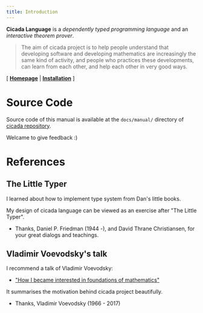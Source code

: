 ```yaml
---
title: Introduction
---
```


**Cicada Language** is a
_dependently typed programming language_ and an
_interactive theorem prover_.

> The aim of cicada project is to help people understand that developing
> software and developing mathematics are increasingly the same kind of
> activity, and people who practices these developments, can learn from
> each other, and help each other in very good ways.

[ [**Homepage**](https://cicada-lang.org/)
| [**Installation**](./installation.md) ]

# Source Code

Source code of this manual is available at
the `docs/manual/` directory of [cicada repository](https://github.com/cicada-lang/cicada).

Welcame to give feedback :)

# References

## The Little Typer

I learned about how to implement type system from Dan's little books.

My design of cicada language can be viewed as an exercise after "The Little Typer".

- Thanks, Daniel P. Friedman (1944 -), and David Thrane Christiansen,
  for your great dialogs and teachings.

## Vladimir Voevodsky's talk

I recommend a talk of Vladimir Voevodsky:

- ["How I became interested in foundations of mathematics"](https://readonly.link/articles/xieyuheng/xieyuheng/-/persons/vladimir-voevodsky/how-i-became-interested-in-foundations-of-mathematics.md)

It summarises the motivation behind cicada project beautifully.

- Thanks, Vladimir Voevodsky (1966 - 2017)
